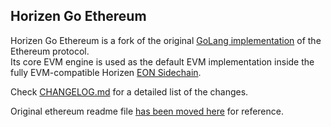 ## Horizen Go Ethereum

Horizen Go Ethereum is a fork of the original [GoLang implementation](https://github.com/ethereum/go-ethereum) of the Ethereum protocol.\
Its core EVM engine  is used as the default EVM implementation inside the fully EVM-compatible Horizen [EON Sidechain](https://github.com/HorizenOfficial/eon).

Check [CHANGELOG.md](CHANGELOG.md) for a detailed list of the changes.


Original ethereum readme file [has been moved here](ETHEREUM_README.md) for reference.

